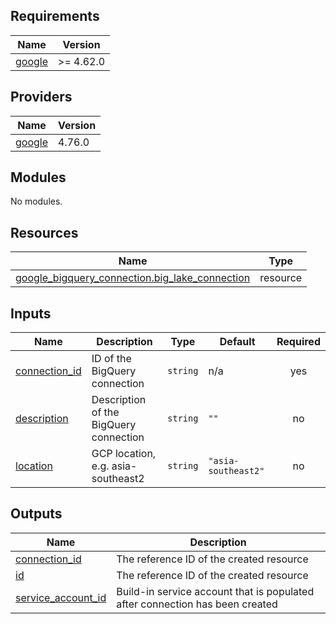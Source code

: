 <!-- BEGIN_TF_DOCS -->
## Requirements

| Name | Version |
|------|---------|
| <a name="requirement_google"></a> [google](#requirement\_google) | >= 4.62.0 |

## Providers

| Name | Version |
|------|---------|
| <a name="provider_google"></a> [google](#provider\_google) | 4.76.0 |

## Modules

No modules.

## Resources

| Name | Type |
|------|------|
| [google_bigquery_connection.big_lake_connection](https://registry.terraform.io/providers/hashicorp/google/latest/docs/resources/bigquery_connection) | resource |

## Inputs

| Name | Description | Type | Default | Required |
|------|-------------|------|---------|:--------:|
| <a name="input_connection_id"></a> [connection\_id](#input\_connection\_id) | ID of the BigQuery connection | `string` | n/a | yes |
| <a name="input_description"></a> [description](#input\_description) | Description of the BigQuery connection | `string` | `""` | no |
| <a name="input_location"></a> [location](#input\_location) | GCP location, e.g. asia-southeast2 | `string` | `"asia-southeast2"` | no |

## Outputs

| Name | Description |
|------|-------------|
| <a name="output_connection_id"></a> [connection\_id](#output\_connection\_id) | The reference ID of the created resource |
| <a name="output_id"></a> [id](#output\_id) | The reference ID of the created resource |
| <a name="output_service_account_id"></a> [service\_account\_id](#output\_service\_account\_id) | Build-in service account that is populated after connection has been created |
<!-- END_TF_DOCS -->
